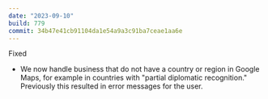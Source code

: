 ```yaml
---
date: "2023-09-10"
build: 779
commit: 34b47e41cb91104da1e54a9a3c91ba7ceae1aa6e
---
```


Fixed
- We now handle business that do not have a country or region in Google Maps, for example in countries with "partial diplomatic recognition." Previously this resulted in error messages for the user.
